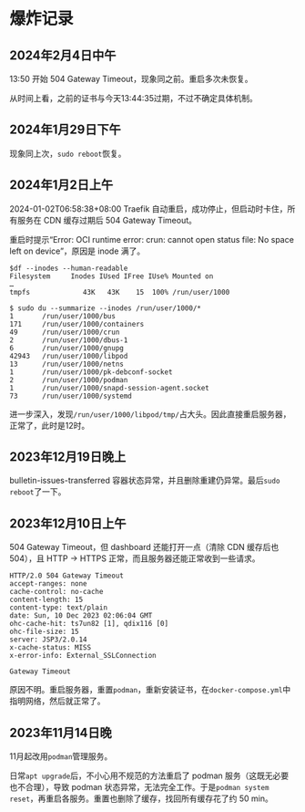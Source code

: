 # 爆炸记录

## 2024年2月4日中午

13:50 开始 504 Gateway Timeout，现象同之前。重启多次未恢复。

从时间上看，之前的证书与今天13:44:35过期，不过不确定具体机制。

## 2024年1月29日下午

现象同上次，`sudo reboot`恢复。

## 2024年1月2日上午

2024-01-02T06:58:38+08:00 Traefik 自动重启，成功停止，但启动时卡住，所有服务在 CDN 缓存过期后 504 Gateway Timeout。

重启时提示“Error: OCI runtime error: crun: cannot open status file: No space left on device”，原因是 inode 满了。

```shell
$df --inodes --human-readable
Filesystem     Inodes IUsed IFree IUse% Mounted on
…
tmpfs             43K   43K    15  100% /run/user/1000

$ sudo du --summarize --inodes /run/user/1000/*
1       /run/user/1000/bus
171     /run/user/1000/containers
49      /run/user/1000/crun
2       /run/user/1000/dbus-1
6       /run/user/1000/gnupg
42943   /run/user/1000/libpod
13      /run/user/1000/netns
1       /run/user/1000/pk-debconf-socket
2       /run/user/1000/podman
1       /run/user/1000/snapd-session-agent.socket
73      /run/user/1000/systemd
```

进一步深入，发现`/run/user/1000/libpod/tmp/`占大头。因此直接重启服务器，正常了，此时是12时。

## 2023年12月19日晚上

bulletin-issues-transferred 容器状态异常，并且删除重建仍异常。最后`sudo reboot`了一下。
 
## 2023年12月10日上午

504 Gateway Timeout，但 dashboard 还能打开一点（清除 CDN 缓存后也 504），且 HTTP → HTTPS 正常，而且服务器还能正常收到一些请求。

```
HTTP/2.0 504 Gateway Timeout
accept-ranges: none
cache-control: no-cache
content-length: 15
content-type: text/plain
date: Sun, 10 Dec 2023 02:06:04 GMT
ohc-cache-hit: ts7un82 [1], qdix116 [0]
ohc-file-size: 15
server: JSP3/2.0.14
x-cache-status: MISS
x-error-info: External_SSLConnection

Gateway Timeout
```

原因不明。重启服务器，重置`podman`，重新安装证书，在`docker-compose.yml`中指明网络，然后就正常了。

## 2023年11月14日晚

11月起改用`podman`管理服务。

日常`apt upgrade`后，不小心用不规范的方法重启了 podman 服务（这既无必要也不合理），导致 podman 状态异常，无法完全工作。于是`podman system reset`，再重启各服务。重置也删除了缓存，找回所有缓存花了约 50 min。
